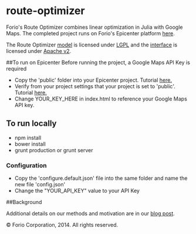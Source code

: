 route-optimizer
===============

Forio's Route Optimizer combines linear optimization in Julia with Google Maps. The completed project runs on Forio's Epicenter platform [here](https://forio.com/app/showcase/route-optimizer/).

The Route Optimizer [model](https://github.com/forio/route-optimizer/tree/master/model) is licensed under [LGPL](https://github.com/forio/route-optimizer/tree/master/LGPL_LICENSE.txt) and the [interface](https://github.com/forio/route-optimizer/tree/master/src) is licensed under [Apache v2](https://github.com/forio/route-optimizer/tree/master/Apache_LICENSE.txt).

##To run on Epicenter
Before running the project, a Google Maps API Key is required

- Copy the 'public' folder into your Epicenter project. Tutorial [here.](https://forio.com/epicenter/docs/public/project_admin/#upload)
- Verify from your project settings that your project is set to 'public'. Tutorial [here.](https://forio.com/epicenter/docs/public/updating_your_settings/#general-settings)
- Change YOUR_KEY_HERE in index.html to reference your Google Maps API key.

## To run locally
- npm install
- bower install
- grunt production or grunt server

### Configuration
- Copy the 'configure.default.json' file into the same folder and name the new file 'config.json'
- Change the "YOUR_API_KEY" value to your API Key

##Background

Additional details on our methods and motivation are in our [blog post](http://forio.com/about/blog/route-optimizer-julia-google-maps-epicenter/).

© Forio Corporation, 2014. All rights reserved.
